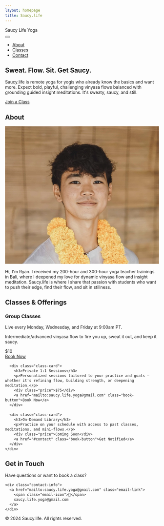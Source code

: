 ```yaml
---
layout: homepage
title: Saucy.life
---
```


<!-- Navigation Menu -->
<nav class="homepage-nav">
  <div class="nav-container">
    <div class="nav-brand">Saucy Life Yoga</div>
    <button class="nav-toggle" id="navToggle">
      <span></span>
      <span></span>
      <span></span>
    </button>
    <ul class="nav-menu" id="navMenu">
      <li><a href="#about" class="nav-link">About</a></li>
      <li><a href="#classes" class="nav-link">Classes</a></li>
      <li><a href="#contact" class="nav-link">Contact</a></li>
    </ul>
  </div>
</nav>

<!-- Header / Hero Section -->
<section class="hero">
  <div class="hero-content">
    <h1>Sweat. Flow. Sit. Get Saucy.</h1>
    <p>Saucy.life is remote yoga for yogis who already know the basics and want more. Expect bold, playful, challenging vinyasa flows balanced with grounding guided insight meditations. It's sweaty, saucy, and still.</p>
    <a href="https://momence.com/u/saucy-life-qnK4wp" class="cta-button">Join a Class</a>
  </div>
</section>

<!-- About Section -->
<section class="about" id="about">
  <div class="container">
    <div class="about-content">
      <h2>About</h2>
      <div class="about-photo">
        <img src="/assets/images/profilepic.png" alt="Ryan - Saucy.life Yoga Teacher">
      </div>
      <p>Hi, I'm Ryan. I received my 200-hour and 300-hour yoga teacher trainings in Bali, where I deepened my love for dynamic vinyasa flow and insight meditation. Saucy.life is where I share that passion with students who want to push their edge, find their flow, and sit in stillness.</p>
    </div>
  </div>
</section>

<!-- Classes Section -->
<section class="classes" id="classes">
  <div class="container">
    <h2>Classes & Offerings</h2>
    <div class="classes-grid">
      <div class="class-card">
        <h3>Group Classes</h3>
        <p>Live every Monday, Wednesday, and Friday at 9:00am PT.</p>
        <p>Intermediate/advanced vinyasa flow to fire you up, sweat it out, and keep it saucy.</p>
        <div class="price">$10</div>
        <a href="https://momence.com/u/saucy-life-qnK4wp" class="book-button">Book Now</a>
      </div>
      
      <div class="class-card">
        <h3>Private 1:1 Sessions</h3>
        <p>Personalized sessions tailored to your practice and goals — whether it's refining flow, building strength, or deepening meditation.</p>
        <div class="price">$75</div>
        <a href="mailto:saucy.life.yoga@gmail.com" class="book-button">Book Now</a>
      </div>
      
      <div class="class-card">
        <h3>On-Demand Library</h3>
        <p>Practice on your schedule with access to past classes, meditations, and mini-flows.</p>
        <div class="price">Coming Soon</div>
        <a href="#contact" class="book-button">Get Notified</a>
      </div>
    </div>
  </div>
</section>

<!-- Contact Section -->
<section class="contact" id="contact">
  <div class="container">
    <h2>Get in Touch</h2>
    <p>Have questions or want to book a class?</p>
    
    <div class="contact-info">
      <a href="mailto:saucy.life.yoga@gmail.com" class="email-link">
        <span class="email-icon">📧</span>
        saucy.life.yoga@gmail.com
      </a>
    </div>
  </div>
</section>

<!-- Footer -->
<footer class="footer">
  <div class="container">
    <p>&copy; 2024 Saucy.life. All rights reserved.</p>
  </div>
</footer>